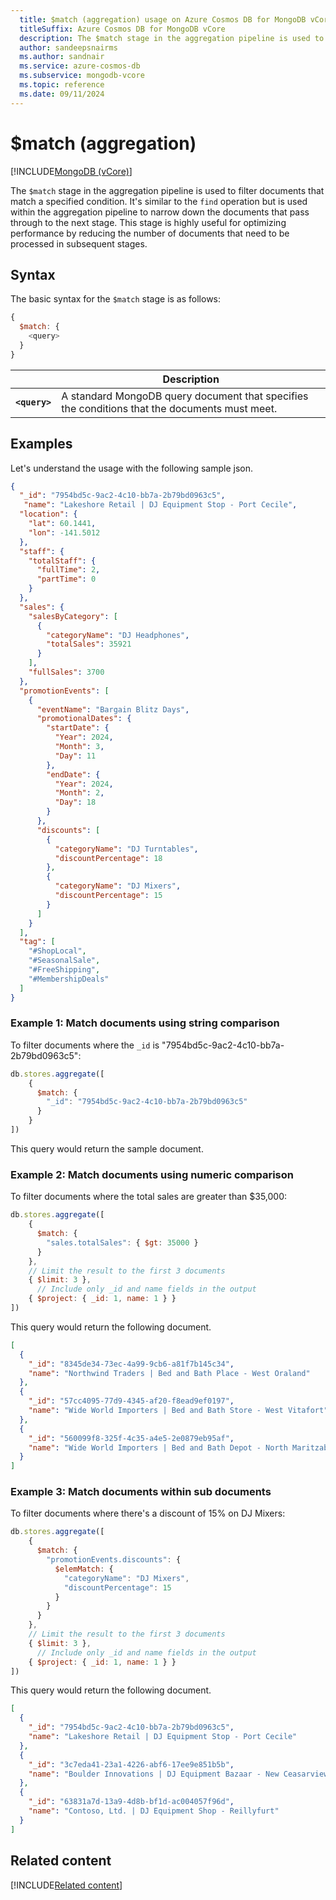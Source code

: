 ```yaml
---
  title: $match (aggregation) usage on Azure Cosmos DB for MongoDB vCore
  titleSuffix: Azure Cosmos DB for MongoDB vCore
  description: The $match stage in the aggregation pipeline is used to filter documents that match a specified condition.
  author: sandeepsnairms
  ms.author: sandnair
  ms.service: azure-cosmos-db
  ms.subservice: mongodb-vcore
  ms.topic: reference
  ms.date: 09/11/2024
---
```


# $match (aggregation)

[!INCLUDE[MongoDB (vCore)](~/reusable-content/ce-skilling/azure/includes/cosmos-db/includes/appliesto-mongodb-vcore.md)]

The `$match` stage in the aggregation pipeline is used to filter documents that match a specified condition. It's similar to the `find` operation but is used within the aggregation pipeline to narrow down the documents that pass through to the next stage. This stage is highly useful for optimizing performance by reducing the number of documents that need to be processed in subsequent stages.

## Syntax

The basic syntax for the `$match` stage is as follows:

```javascript
{
  $match: {
    <query>
  }
}
```

| | Description |
| --- | --- |
| **`<query>`**| A standard MongoDB query document that specifies the conditions that the documents must meet.|

## Examples

Let's understand the usage with the following sample json.
```json
{
  "_id": "7954bd5c-9ac2-4c10-bb7a-2b79bd0963c5",
   "name": "Lakeshore Retail | DJ Equipment Stop - Port Cecile",
  "location": {
    "lat": 60.1441,
    "lon": -141.5012
  },
  "staff": {
    "totalStaff": {
      "fullTime": 2,
      "partTime": 0
    }
  },
  "sales": {
    "salesByCategory": [
      {
        "categoryName": "DJ Headphones",
        "totalSales": 35921
      }
    ],
    "fullSales": 3700
  },
  "promotionEvents": [
    {
      "eventName": "Bargain Blitz Days",
      "promotionalDates": {
        "startDate": {
          "Year": 2024,
          "Month": 3,
          "Day": 11
        },
        "endDate": {
          "Year": 2024,
          "Month": 2,
          "Day": 18
        }
      },
      "discounts": [
        {
          "categoryName": "DJ Turntables",
          "discountPercentage": 18
        },
        {
          "categoryName": "DJ Mixers",
          "discountPercentage": 15
        }
      ]
    }
  ],
  "tag": [
    "#ShopLocal",
    "#SeasonalSale",
    "#FreeShipping",
    "#MembershipDeals"
  ]
}
```

### Example 1: Match documents using string comparison

To filter documents where the `_id` is "7954bd5c-9ac2-4c10-bb7a-2b79bd0963c5":

```javascript
db.stores.aggregate([
    {
      $match: {
        "_id": "7954bd5c-9ac2-4c10-bb7a-2b79bd0963c5"
      }
    }
])
```
This query would return the sample document.


### Example 2: Match documents  using numeric comparison

To filter documents where the total sales are greater than $35,000:

```javascript
db.stores.aggregate([
    {
      $match: {
        "sales.totalSales": { $gt: 35000 }
      }
    },
    // Limit the result to the first 3 documents
    { $limit: 3 },
      // Include only _id and name fields in the output 
    { $project: { _id: 1, name: 1 } } 
])
```
This query would return the following document.

```json
[
  {
    "_id": "8345de34-73ec-4a99-9cb6-a81f7b145c34",
    "name": "Northwind Traders | Bed and Bath Place - West Oraland"
  },
  {
    "_id": "57cc4095-77d9-4345-af20-f8ead9ef0197",
    "name": "Wide World Importers | Bed and Bath Store - West Vitafort"
  },
  {
    "_id": "560099f8-325f-4c35-a4e5-2e0879eb95af",
    "name": "Wide World Importers | Bed and Bath Depot - North Maritzaberg"
  }
]
```

### Example 3: Match documents within sub documents

To filter documents where there's a discount of 15% on DJ Mixers:

```javascript
db.stores.aggregate([
    {
      $match: {
        "promotionEvents.discounts": {
          $elemMatch: {
            "categoryName": "DJ Mixers",
            "discountPercentage": 15
          }
        }
      }
    },
    // Limit the result to the first 3 documents
    { $limit: 3 },
      // Include only _id and name fields in the output 
    { $project: { _id: 1, name: 1 } } 
])
```

This query would return the following document.

```json
[
  {
    "_id": "7954bd5c-9ac2-4c10-bb7a-2b79bd0963c5",
    "name": "Lakeshore Retail | DJ Equipment Stop - Port Cecile"
  },
  {
    "_id": "3c7eda41-23a1-4226-abf6-17ee9e851b5b",
    "name": "Boulder Innovations | DJ Equipment Bazaar - New Ceasarview"
  },
  {
    "_id": "63831a7d-13a9-4d8b-bf1d-ac004057f96d",
    "name": "Contoso, Ltd. | DJ Equipment Shop - Reillyfurt"
  }
]
```

## Related content
[!INCLUDE[Related content](../includes/related-content.md)]